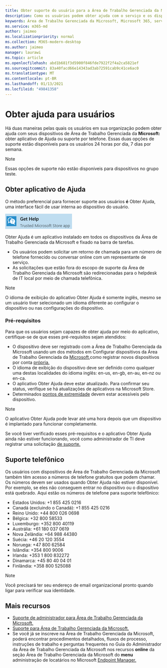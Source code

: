 ```yaml
---
title: Obter suporte do usuário para a Área de Trabalho Gerenciada da Microsoft
description: Como os usuários podem obter ajuda com o serviço e os dispositivos
keywords: Área de Trabalho Gerenciada da Microsoft, Microsoft 365, serviço, documentação
ms.service: m365-md
author: jaimeo
ms.localizationpriority: normal
ms.collection: M365-modern-desktop
ms.author: jaimeo
manager: laurawi
ms.topic: article
ms.openlocfilehash: abd1b681f3d5900f846fde7922f2f4a2ca5821ef
ms.sourcegitcommit: 83a40facd66e14343ad3ab72591cab9c41ce6ac0
ms.translationtype: MT
ms.contentlocale: pt-BR
ms.lasthandoff: 01/13/2021
ms.locfileid: "49841358"
---
```

# <a name="getting-help-for-users"></a>Obter ajuda para usuários

Há duas maneiras pelas quais os usuários em sua organização podem obter ajuda com seus dispositivos de Área de Trabalho Gerenciada da **Microsoft:** obter aplicativo de Ajuda ou suporte por telefone. Essas duas opções de suporte estão disponíveis para os usuários 24 horas por dia, 7 dias por semana.
 
>[!NOTE]
>Essas opções de suporte não estão disponíveis para dispositivos no grupo teste.

## <a name="get-help-app"></a>Obter aplicativo de Ajuda

O método preferencial para fornecer suporte aos usuários **é** Obter Ajuda, uma interface fácil de usar interna ao dispositivo do usuário.  

![Obter ícone do aplicativo Obter Ajuda](../../media/get-help.png)

Obter Ajuda é um aplicativo instalado em todos os dispositivos da Área de Trabalho Gerenciada da Microsoft e fixado na barra de tarefas. 

- Os usuários podem solicitar um retorno de chamada para um número de telefone fornecido ou conversar online com um representante de serviço.
- As solicitações que estão fora do escopo de suporte da Área de Trabalho Gerenciada da Microsoft são redirecionadas para o helpdesk de IT local por meio de chamada telefônica.

> [!NOTE]
> O idioma de exibição do aplicativo Obter Ajuda é somente inglês, mesmo se um usuário tiver selecionado um idioma diferente ao configurar o dispositivo ou nas configurações do dispositivo. 

### <a name="prerequisites"></a>Pré-requisitos
Para que os usuários sejam capazes de obter ajuda por meio do aplicativo, certifique-se de que esses pré-requisitos sejam atendidos:

- O dispositivo deve ser registrado com a Área de Trabalho Gerenciada da Microsoft usando um dos métodos em Configurar dispositivos da Área de Trabalho Gerenciada da [Microsoft,](../get-started/set-up-devices.md)como registrar novos dispositivos por conta [própria.](../get-started/register-devices-self.md)
- O idioma de exibição do dispositivo deve ser definido como qualquer uma destas localidades do idioma inglês: en-us, en-gb, en-au, en-nz ou en-ca.
- O aplicativo Obter Ajuda deve estar atualizado. Para confirmar seu status, verifique se há atualizações de aplicativos na Microsoft Store.
- Determinados [pontos de extremidade](../get-ready/network.md#endpoints-allowed-that-are-necessary-for-microsoft-managed-desktop) devem estar acessíveis pelo dispositivo.

> [!NOTE]
> O aplicativo Obter Ajuda pode levar até uma hora depois que um dispositivo é implantado para funcionar completamente.

Se você tiver verificado esses pré-requisitos e o aplicativo Obter Ajuda ainda não estiver funcionando, você como administrador de TI deve registrar uma solicitação [de suporte.](admin-support.md)

## <a name="phone-support"></a>Suporte telefônico

Os usuários com dispositivos de Área de Trabalho Gerenciada da Microsoft também têm acesso a números de telefone gratuitos que podem chamar. Os números devem ser usados quando Obter Ajuda não estiver disponível. Por exemplo, se eles não conseguem entrar no dispositivo ou o dispositivo está quebrado. Aqui estão os números de telefone para suporte telefônico:

- Estados Unidos: +1 855 425 0216
- Canadá (excluindo o Canadá): +1 855 425 0216
- Reino Unido: +44 800 026 0698
- Bélgica: +32 800 58533
- Luxemburgo: +352 800 40119
- Austrália: +61 180 037 0619
- Nova Zelândia: +64 988 44380
- Suécia: +46 20 120 3554
- Noruega: +47 800 62584
- Islândia: +354 800 9006
- Irlanda: +353 1 800 832272
- Dinamarca: +45 80 40 04 01
- Finlândia: +358 800 525088

>[!NOTE]
>Você precisará ter seu endereço de email organizacional pronto quando ligar para verificar sua identidade. 

## <a name="more-resources"></a>Mais recursos
- [Suporte de administrador para Área de Trabalho Gerenciada da Microsoft.](admin-support.md) 
- [Suporte para Área de Trabalho Gerenciada da Microsoft.](../service-description/support.md)
- Se você já se inscreve na Área de Trabalho Gerenciada da Microsoft, poderá encontrar procedimentos detalhados, fluxos de processo, instruções de trabalho e perguntas frequentes no Guia do Administrador da Área de Trabalho Gerenciada da Microsoft nos recursos **online** da seção Área de Trabalho Gerenciada da Microsoft do **menu** administração de locatários no Microsoft [Endpoint Manager.](https://endpoint.microsoft.com/)
